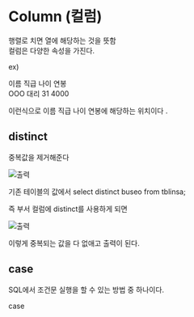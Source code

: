 # Column (컬럼)

행렬로 치면 열에 해당하는 것을 뜻함   
컬럼은 다양한 속성을 가진다.  

ex)   

이름   직급 나이 연봉   
OOO  대리  31    4000   

이런식으로 이름 직급 나이 연봉에 해당하는 위치이다 .   


## distinct 
중복값을 제거해준다 

![출력](https://github.com/juniel1299/juniel1299.github.io/assets/62318700/1ab7c560-384f-4c8b-9292-fc42a8e01380)

기존 테이블의 값에서 
select distinct buseo from tblinsa;  

즉 부서 컬럼에 distinct를 사용하게 되면  

![출력](https://github.com/juniel1299/juniel1299.github.io/assets/62318700/fd09b66f-9612-4e50-839b-5f963377823a)

이렇게 중복되는 값을 다 없애고 출력이 된다.  

## case
SQL에서 조건문 실행을 할 수 있는 방법 중 하나이다.  

case